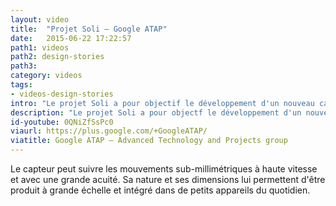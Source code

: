```yaml
---
layout: video
title:  "Projet Soli – Google ATAP"
date:   2015-06-22 17:22:57
path1: videos
path2: design-stories
path3:
category: videos
tags:
- videos-design-stories
intro: "Le projet Soli a pour objectif le développement d'un nouveau capteur d'interaction utilisant la technologie radar."
description: "Le projet Soli a pour objectf le développement d'un nouveau capteur d'interaction utilisant la technologie radar."
id-youtube: 0QNiZfSsPc0
viaurl: https://plus.google.com/+GoogleATAP/
viatitle: Google ATAP – Advanced Technology and Projects group
---
```

Le capteur peut suivre les mouvements sub-millimétriques à haute vitesse et avec une grande acuité. Sa nature et ses dimensions lui permettent d'être produit à grande échelle et intégré dans de petits appareils du quotidien.
